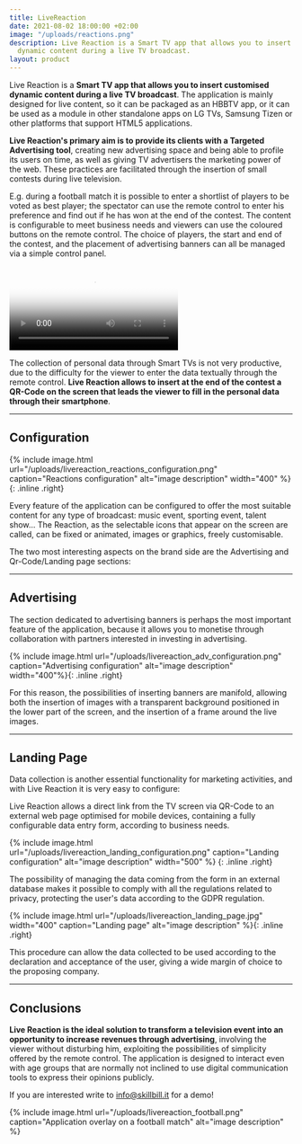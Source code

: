 ```yaml
---
title: LiveReaction
date: 2021-08-02 18:00:00 +02:00
image: "/uploads/reactions.png"
description: Live Reaction is a Smart TV app that allows you to insert customised
  dynamic content during a live TV broadcast.
layout: product
---
```


Live Reaction is a **Smart TV app that allows you to insert customised dynamic content during a live TV broadcast**. The application is mainly designed for live content, so it can be packaged as an HBBTV app, or it can be used as a module in other standalone apps on LG TVs, Samsung Tizen or other platforms that support HTML5 applications.

**Live Reaction's primary aim is to provide its clients with a Targeted Advertising tool**, creating new advertising space and being able to profile its users on time, as well as giving TV advertisers the marketing power of the web. These practices are facilitated through the insertion of small contests during live television.

E.g. during a football match it is possible to enter a shortlist of players to be voted as best player; the spectator can use the remote control to enter his preference and find out if he has won at the end of the contest.  The content is configurable to meet business needs and viewers can use the coloured buttons on the remote control. The choice of players, the start and end of the contest, and the placement of advertising banners can all be managed via a simple control panel.

<video controls="true" allowfullscreen="true" poster="path/to/poster_image.png">
<source src="/uploads/livereaction_video.mp4" type="video/mp4">
</video>

The collection of personal data through Smart TVs is not very productive, due to the difficulty for the viewer to enter the data textually through the remote control. **Live Reaction allows to insert at the end of the contest a QR-Code on the screen that leads the viewer to fill in the personal data through their smartphone**.

---

## Configuration

{% include image.html url="/uploads/livereaction_reactions_configuration.png" caption="Reactions configuration" alt="image description" width="400" %}{: .inline .right}

Every feature of the application can be configured to offer the most suitable content for any type of broadcast: music event, sporting event, talent show...
The Reaction, as the selectable icons that appear on the screen are called, can be fixed or animated, images or graphics, freely customisable.

The two most interesting aspects on the brand side are the Advertising and Qr-Code/Landing page sections:

---

## Advertising

The section dedicated to advertising banners is perhaps the most important feature of the application, because it allows you to monetise through collaboration with partners interested in investing in advertising.

{% include image.html url="/uploads/livereaction_adv_configuration.png" caption="Advertising configuration" alt="image description" width="400"%}{: .inline .right}

For this reason, the possibilities of inserting banners are manifold, allowing both the insertion of images with a transparent background positioned in the lower part of the screen, and the insertion of a frame around the live images.

---

## Landing Page

Data collection is another essential functionality for marketing activities, and with Live Reaction it is very easy to configure:

Live Reaction allows a direct link from the TV screen via QR-Code to an external web page optimised for mobile devices, containing a fully configurable data entry form, according to business needs.

{% include image.html url="/uploads/livereaction_landing_configuration.png" caption="Landing configuration" alt="image description" width="500" %} {: .inline .right}

The possibility of managing the data coming from the form in an external database makes it possible to comply with all the regulations related to privacy, protecting the user's data according to the GDPR regulation.

{% include image.html url="/uploads/livereaction_landing_page.jpg" width="400" caption="Landing page" alt="image description" %}{: .inline .right}

This procedure can allow the data collected to be used according to the declaration and acceptance of the user, giving a wide margin of choice to the proposing company.

---

## Conclusions

**Live Reaction is the ideal solution to transform a television event into an opportunity to increase revenues through advertising**, involving the viewer without disturbing him, exploiting the possibilities of simplicity offered by the remote control. The application is designed to interact even with age groups that are normally not inclined to use digital communication tools to express their opinions publicly.

If you are interested write to info@skillbill.it for a demo!

{% include image.html url="/uploads/livereaction_football.png" caption="Application overlay on a football match" alt="image description" %}
